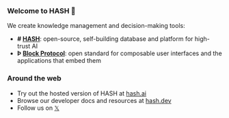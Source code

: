 <!-- GitHub links -->
[block protocol]: https://github.com/blockprotocol/blockprotocol
[hash]: https://github.com/hashintel/hash
[github_banner]: #welcome-to-hash-

<!-- Social links -->
[𝕏]: https://x.com/hashintel

<!-- Site links -->
[hash.ai]: https://app.hash.ai/?utm_medium=organic&utm_source=github_readme_hashintel-profile_root
[hash.dev]: https://hash.dev/?utm_medium=organic&utm_source=github_readme_hashintel-profile_root

### Welcome to HASH 👋

We create knowledge management and decision-making tools:

- **# [HASH]**: open-source, self-building database and platform for high-trust AI
- **Þ [Block Protocol]**: open standard for composable user interfaces and the applications that embed them

### Around the web

- Try out the hosted version of HASH at [hash.ai]
- Browse our developer docs and resources at [hash.dev]
- Follow us on [𝕏]
